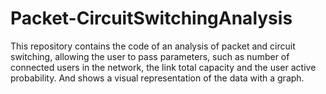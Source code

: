 # Packet-CircuitSwitchingAnalysis
This repository contains the code of an analysis of packet and circuit switching, allowing the user to pass parameters,
such as number of connected users in the network, the link total capacity and the user active probability. And shows a visual representation of the data with a graph.
